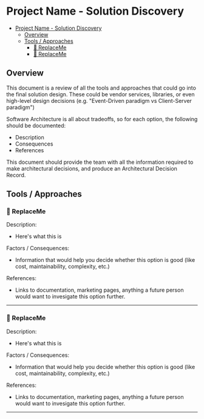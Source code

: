# Project Name - Solution Discovery

- [Project Name - Solution Discovery](#project-name---solution-discovery)
  - [Overview](#overview)
  - [Tools / Approaches](#tools--approaches)
    - [🔎 ReplaceMe](#-replaceme)
    - [🔎 ReplaceMe](#-replaceme-1)


## Overview
This document is a review of all the tools and approaches that could go into the final solution design. These could be vendor services, libraries, or even high-level design decisions (e.g. "Event-Driven paradigm vs Client-Server paradigm")

Software Architecture is all about tradeoffs, so for each option, the following should be documented:
- Description
- Consequences
- References


This document should provide the team with all the information required to make architectural decisions, and produce an Architectural Decision Record. 

## Tools / Approaches

### 🔎 ReplaceMe
Description:
- Here's what this is


Factors / Consequences:
- Information that would help you decide whether this option is good (like cost, maintainability, complexity, etc.)

References:
- Links to documentation, marketing pages, anything a future person would want to invesigate this option further.

---

### 🔎 ReplaceMe
Description:
- Here's what this is

Factors / Consequences:
- Information that would help you decide whether this option is good (like cost, maintainability, complexity, etc.)

References:
- Links to documentation, marketing pages, anything a future person would want to invesigate this option further.

---
